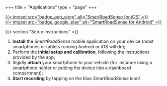 +++
title = "Applications"
type = "page"
+++

<div class="row align-items-center justify-content-center">
    <div class="col-12 col-sm-6 col-lg-5 badge">
        <a href="https://itunes.apple.com/app/id1063716780">
            {{< imgset src="badge_app_store" alt="SmartRoadSense for iOS" >}}
        </a>
    </div>
    <div class="col-12 col-sm-6 col-lg-5 badge">
        <a href="https://play.google.com/store/apps/details?id=it.uniurb.smartroadsense">
            {{< imgset src="badge_google_play" alt="SmartRoadSense for Android" >}}
        </a>
    </div>
</div>

{{< section "Setup instructions" >}}

1. **Install** the *SmartRoadSense* mobile application on your device (most smartphones or tablets running Android or iOS will do);
2. Perform the **initial setup and calibration**, following the instructions provided by the app;
3. Rigidly **attach** your smartphone to your vehicle (for instance using a smartphone holder or putting the device into a dashboard compartment);
4. **Start recording** by tapping on the blue *SmartRoadSense* icon!
